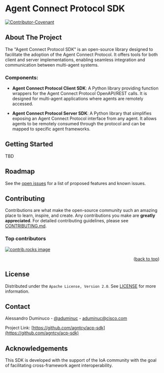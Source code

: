 # Agent Connect Protocol SDK

[![Contributor-Covenant](https://img.shields.io/badge/Contributor%20Covenant-2.1-fbab2c.svg)](CODE_OF_CONDUCT.md)

## About The Project

The "Agent Connect Protocol SDK" is an open-source library designed to facilitate the adoption of the Agent Connect Protocol.
It offers tools for both client and server implementations, enabling seamless integration and communication between multi-agent systems.

### Components:

- **Agent Connect Protocol Client SDK**: A Python library providing function wrappers for the Agent Connect Protocol OpenAPI/REST calls.
It is designed for multi-agent applications where agents are remotely accessed.

- **Agent Connect Protocol Server SDK**: A Python library that simplifies exposing an Agent Connect Protocol interface from any agent.
It allows agents to be remotely consumed through the protocol and can be mapped to specific agent frameworks.

## Getting Started

TBD

<!-- ### Prerequisites

TBD

### Installation

TBD

## Usage

TBD -->

## Roadmap

See the [open issues](https://github.com/agntcy/acp-sdk/issues) for a list of proposed features and known issues.

## Contributing

Contributions are what make the open-source community such an amazing place to learn, inspire, and create. Any contributions you make are **greatly appreciated**. For detailed contributing guidelines, please see [CONTRIBUTING.md](CONTRIBUTING.md).


### Top contributors

<a href="https://github.com/agntcy/repo-template/graphs/contributors">
  <img src="https://contrib.rocks/image?repo=agntcy/repo-template" alt="contrib.rocks image" />
</a>

<p align="right">(<a href="#readme-top">back to top</a>)</p>

## License

Distributed under the `Apache License, Version 2.0`. See [LICENSE](LICENSE) for more information.

## Contact

Alessandro Duminuco - [@aduminuc](https://github.com/aduminuc) - aduminuc@cisco.com

Project Link: [https://github.com/agntcy/acp-sdk](https://github.com/agntcy/acp-sdk)

## Acknowledgements

This SDK is developed with the support of the IoA community with the goal of facilitating cross-framework agent interoperability.